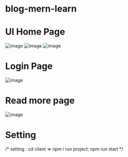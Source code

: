 # blog-mern-learn
# UI Home Page
![image](https://user-images.githubusercontent.com/102896780/179443712-ff814d2a-4148-4ae7-b7d4-82fccbbd35b5.png)
![image](https://user-images.githubusercontent.com/102896780/179443981-865cab2d-b6e4-4e73-943d-8c6bcc6dd773.png)
![image](https://user-images.githubusercontent.com/102896780/179444457-67e289f2-0d6d-4d98-bb0b-4e699ecc7f87.png)

# Login Page 
![image](https://user-images.githubusercontent.com/102896780/179444339-4ec9b3b3-9796-4ee3-9875-aaae860a1709.png)
# Read more page
![image](https://user-images.githubusercontent.com/102896780/179444132-056c67e3-1f0a-461b-aa50-17ca96b04962.png)
# Setting
/*
  setting : cd client => npm i
  run project: npm run start
*/



